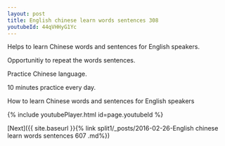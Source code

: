 ```yaml
---
layout: post
title: English chinese learn words sentences 308 
youtubeId: 44qVHHyG1Yc
---
```

 
 
Helps to learn Chinese words and sentences for English speakers.

Opportunitiy to repeat the words sentences. 

Practice Chinese language. 
 
10 minutes practice every day. 
 
How to learn Chinese words and sentences for English speakers 
 
{% include youtubePlayer.html id=page.youtubeId %}
 
 
[Next]({{ site.baseurl }}{% link  split1/_posts/2016-02-26-English chinese learn words sentences 607 .md%})
 

